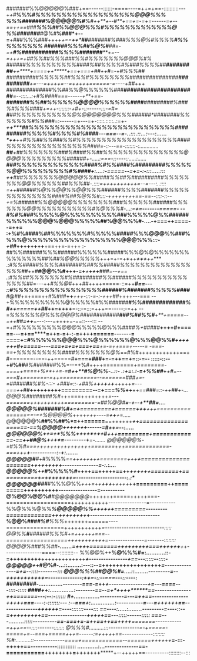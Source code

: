 #######%%@@@@@%###+==------::::::-====----=++=+==-::::::::::---+*+*#**%%%#*%%%%%%%%%%%%%%%%%%%@@@%%%
%%%#*######%@@@@@%#**%#*++**+--****#**+==+=-=+*=------=*+--==++==*###***%%%##%%@@@%%%#%%%%%%%%%%%%%@
%%#######***#@%#**%###*+--=**+*##*#%%%###++++*+==**++*****##**####*##****#%###%%%@%#%%%%**#%%%%%%%%%
#######%%%##%@%#**##*=-=+**#%###########%%%%#*****######*****+=--=+++=+*##%%##%%%###%%#%%%%%%%@@@%#%
######%%%%%%%%%%####%##%%%%#%###%%%%##**####*****#####**++*****+====+*+*****+==+===+##++*#=-+*#%%%##
##########%%%%%##%%%#%%%%%%%%###############****##########****+=---=++++=--=+++++======-=----+##*+++
*#############*#%%##%%@%%%%%%###****######################*******=--::::...:+#%####*===------+**+==-
******######*#%%##%%%%%%@@@@%%%%%%####**#########%###%#%%%####*+=++-:::::::-+*#*+*-::------:::-=*#*=
******#*****##%%%%%%%%%%%@%@@@@@@@%%%######**########%%%%%%%#%%###*=:------=+---=+-:::::.:::::..:=+-
*****++****##%%%%%%%%%%%%%%%%%%%%%%%%%%%%##########%%%%%#%%%%#%####*---===--=-..:::.::...:---:......
*++*****++*#%%##%%###%%#%%%%%%%%%%%%%%%%%%%%####%%%%%%%%%%%%%%%%####=-::---==-:::::::-:.............
***##**+**##%%%%%%%###%#**###%%##%%%%%%%%%%%%%%%%@@@@%%%%%%%%%######+-.....:===-::----::.....:......
**#*****##%%%%%%%%%%%%%####%#%%####%#########%%%%%%@@%%%%%%%%%#%####+:....:-=====--=+=-:-:::.....:::
++******###%%%%%%%@@@@@%%#####%%##%####*######%%%%%%%%@@%%%%%%##%%%##-.::::=++++++++++=--=---:..::::
=++*##**####%@%%@@%%@@%%%##*####%%%%#######%%%%%%%%%%%%%%####%##%@%%#*::::-+*+++++++==-==--::::-::--
+=*%#*#####%%@@@@@%%%%%%%%###%%%%%%##*####%%%%%%%@@%%%%%%%%%%%#%@%%%#*-...:=*********+=-------=====-
--#%#%#*##%%%%%@%%%%%%%%%%###%%%%%@%%######%%%%%%@@@%@@@%%%%%##%@@%%%#-....-********+===++====--=++=
:+%#%####%##%%%%%%%#%%%%%#####%%%@@@%%###%%%%@%%%%%%%%%%%%%%%%%%@@@%%%*:::-+##*++++++++**+==++=-=+++
:-##%%######%%%######%%%%%%#####%%%@%@%%%%%%%%%%%%%%##%#*#%@@%%%%%*+++=+-=+****+****++***+++**++****
.:*#%%#####%%%%#######%##%%#####%%%%%%%%%%%%%%%%%##*++*#***#@@%%#++****+-=+****+**+++***###***=--+==
.:*#%%##%%%%%%%#%#########%%######%%%%%%%%%%%%%%%##*=---++*#%%@#*+++*##*++++=====-::=++**#*****==---
::*#%%%%%%%%%%%%%%%%%######%###*####%%%%%####***#@##+=+===++#%###**++***+++-:::-=-:-+++*##++++---===
--+%%%%%%%%%%%@%%%%%#%%######*****#%%#############%#++=====++##***++=++++**=-::-=:::=+++==-----:-=++
--=*%%%%%%@%%%@@@%########*##****##**###%##%%#***+**+=====--=+*+*##**=++***=---:---=++++=-==::---:::
--=+#%%%%%%%%%@@@%%%%%@%%%###***#%*+*#####*****++++#+=====---=+==****=+**+=-=+-:-=++++======-------=
====+=#%%%%%%@@@%%%@%%%%%%@%%%@@%%#*********+++++++#+=====----===**+=+=**+===+==****+=-=++===+-----=
-===-==+%%%%%%%%%####%%%%%%%@%*==#%#++++++++++++==+#=======--==-++=====#**+===+*###*+=-=++==+=::-=--
:::::-::--+#%##***#%#######*%%=--=+%#++++=========*+========-====+====+%**++=-=*#****++**#%@%%-..::-
.:+*=:.:-=+%%##*+**********+*#=--===*#+=======-=++===========--=======*###*+=-=*#####**#**#%#%*-:::-
+*###=::-+##%**++++++***+++++*=---===++*##**+++++++++=========--=+===*%%*+*+***++*==###=::-++##+-...
@@@%########%#*+++===+++=++++*=---=======+***+++++++++=========-=*##%@@#**********=-+***--+**##=....
@@@@@%#######%#+=+=========+*======+++****+++==================-=+%@@@@%*++++*+++----=**++**+*=.....
@@@@@@%**##%%##%*=++======**==++++++*****++====================-==*%@@@@*+++++++------=#+*+=--:.....
@@@@@@%++*=+*%%%+**+++*+++*****#*****+++=========+=============-==++##@%*++*+*=---------+**=-.......
@@@@@@%***-=#%%#*===+++++++++++++++**+=======+**++=============-===+++******+-----------:-*+:.......
@@@@@#**#*+*#%%%%*==++++++++========+++******+=====================+++++++++---------------=-:.:....
@@@@@%++*#**%%%%%#++++==+++++==++*****++++++========+===========+=++++++++=---------------------:.:*
@@@@@@###***#%%%@%%*+++=++**+++**+++++***++=========++=========++++++++++----------------=----------
@%@@%@@%#***#@@@@@@@*+++++++=====+++++===-===================+++++++++++----------------=-----------
%%@%%%@%%****%@@@@@%%*++++++=========---------=============++++++++++*+-----------------------------
%@@%###******#%#***%%%*+++++++======----=================+++++++++++*=-------------------------:::::
@@%%**#**#***####*#%%%#+=++++++===--==================+++++++***++++=---------------=-------::::::::
@@@@%#*##%%#**#****-.......=++++========+++++++++===++++++******+*+----------------====--:::::::::--
%%@@%++**%@%%%#=:...........::-=+++++++++**+++++++++++++*********+----------------+==---:::::--::::-
@@@@@++*#@%#**-...::........:---::--=+++++++++++++++++**********=---------------=+=--::::--------:::
@@@%%%##@@%#=....::........---------=--*+++++++++++************=--------------:++=-::--===---::----:
######*###*-..............--------===-=***++*****************+----------------+=---====---::::-:::::
####*+***+:..............:--------==--=+*+**+++*************==---------------++=======---:--:-::::::
#*******+...............----------=---=+**+****************==---------------+++++===----:-:::::::---
:--===+:..............:-----------=---=+++****++*********+==---------------++++++=----:::::::----:::
==----:.....:........---------=----::--=++++*+++++******==----------------+++++==---:::::------:::::
===---.........:::::----------==-===+=-=++==++==++++**=======-----------=**+++==--::::-------:::::::
@%%%#..........:::-------------=-+=====-=====+=--===+=====++**+=------:=+++++==-------------::::::::
%#**:..........::-------------====+============--=======++++++***=-:::-+++++==-----------:::::::::::
............:...--------------==-===========++++++++=+++++++*******+--+++++==----------::::::::--:::
